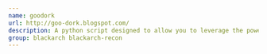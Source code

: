 ```yaml
---
name: goodork
url: http://goo-dork.blogspot.com/
description: A python script designed to allow you to leverage the power of google dorking straight from the comfort of your command line.
group: blackarch blackarch-recon
---
```

